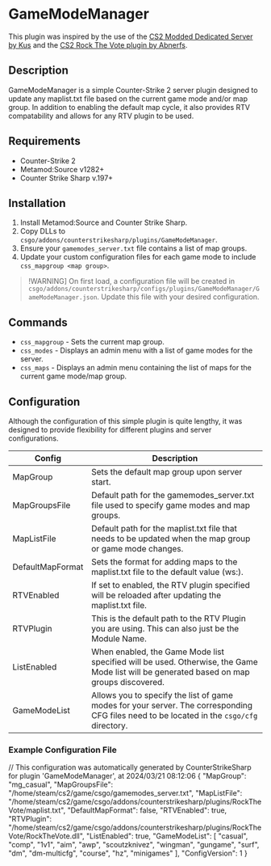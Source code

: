 # GameModeManager
This plugin was inspired by the use of the [CS2 Modded Dedicated Server by Kus](https://github.com/kus/cs2-modded-server) and the [CS2 Rock The Vote plugin by Abnerfs](https://github.com/abnerfs/cs2-rockthevote).

## Description
GameModeManager is a simple Counter-Strike 2 server plugin designed to update any maplist.txt file based on the current game mode and/or map group. In addition to enabling the default map cycle, it also provides RTV compatability and allows for any RTV plugin to be used.

## Requirements
- Counter-Strike 2
- Metamod:Source v1282+
- Counter Strike Sharp v.197+

## Installation
1. Install Metamod:Source and Counter Strike Sharp.
2. Copy DLLs to `csgo/addons/counterstrikesharp/plugins/GameModeManager`.
3. Ensure your `gamemodes_server.txt` file contains a list of map groups.
4. Update your custom configuration files for each game mode to include `css_mapgroup <map group>`.

> !WARNING]
> On first load, a configuration file will be created in `csgo/addons/counterstrikesharp/configs/plugins/GameModeManager/GameModeManager.json`.
> Update this file with your desired configuration.

## Commands

- `css_mapgroup` - Sets the current map group.
- `css_modes` - Displays an admin menu with a list of game modes for the server.
- `css_maps` - Displays an admin menu containing the list of maps for the current game mode/map group.

## Configuration
Although the configuration of this simple plugin is quite lengthy, it was designed to provide flexibility for different plugins and server configurations. 

| Config              | Description                                                                                                                               |
| ------------------- | ----------------------------------------------------------------------------------------------------------------------------------------- |
| MapGroup            | Sets the default map group upon server start.                                                                                             | 
| MapGroupsFile       | Default path for the gamemodes_server.txt file used to specify game modes and map groups.                                                 | 
| MapListFile         | Default path for the maplist.txt file that needs to be updated when the map group or game mode changes.                                   | 
| DefaultMapFormat    | Sets the format for adding maps to the maplist.txt file to the default value (ws:<workshopid>).                                           |
| RTVEnabled          | If set to enabled, the RTV plugin specified will be reloaded after updating the maplist.txt file.                                         | 
| RTVPlugin           | This is the default path to the RTV Plugin you are using. This can also just be the Module Name.                                          | 
| ListEnabled         | When enabled, the Game Mode list specified will be used. Otherwise, the Game Mode list will be generated based on map groups discovered.  |
| GameModeList        | Allows you to specify the list of game modes for your server. The corresponding CFG files need to be located in the `csgo/cfg` directory. |                                           |

### Example Configuration File

// This configuration was automatically generated by CounterStrikeSharp for plugin 'GameModeManager', at 2024/03/21 08:12:06
  {
    "MapGroup": "mg_casual",
    "MapGroupsFile": "/home/steam/cs2/game/csgo/gamemodes_server.txt",
    "MapListFile": "/home/steam/cs2/game/csgo/addons/counterstrikesharp/plugins/RockTheVote/maplist.txt",
    "DefaultMapFormat": false,
    "RTVEnabled": true,
    "RTVPlugin": "/home/steam/cs2/game/csgo/addons/counterstrikesharp/plugins/RockTheVote/RockTheVote.dll",
    "ListEnabled": true,
    "GameModeList": [
      "casual",
      "comp",
      "1v1",
      "aim",
      "awp",
      "scoutzknivez",
      "wingman",
      "gungame",
      "surf",
      "dm",
      "dm-multicfg",
      "course",
      "hz",
      "minigames"
    ],
    "ConfigVersion": 1
  }
